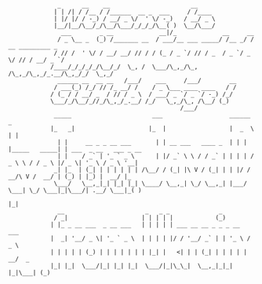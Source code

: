 



                  _      __    __                       __                               
                 | | /| / /__ / /______  __ _  ___     / /____                           
                 | |/ |/ / -_) / __/ _ \/  ' \/ -_)   / __/ _ \                          
                 |__/|__/\__/_/\__/\___/_/_/_/\__( )  \__/\___/                          
                   ___        _ __             __|/_             __     __               
                  / _ \__ _  (_) /_______ __  / ___/__ ___ _____/ /__ _/ /  __ _________ _
                 / // /  ' \/ / __/ __/ // / / (_ / _ `/ // / _  / _ `/ _ \/ // / __/ _ `/
                /____/_/_/_/_/\__/_/  \_, /  \___/\_,_/\_, /\_,_/\_,_/_.__/\_,_/_/  \_,_/
                  ______ __  __ __   /___/    ___     /___/        __                    
                 / ___(_) /_/ // /_ __/ /    / _ \___ ____ ____   / /                    
                / (_ / / __/ _  / // / _ \  / ___/ _ `/ _ `/ -_) /_/                     
                \___/_/\__/_//_/\_,_/_.__/ /_/   \_,_/\_, /\__/ (_)                      
                                                     /___/                               
                 _____                       ___                   ______               _                       
                |_   _|                     |_  |                  |  _  \             | |                      
                  | |     __ _ _ __ ___       | | __ ___   ____ _  | | | |_____   _____| | ___  _ __   ___ _ __ 
                  | |    / _` | '_ ` _ \      | |/ _` \ \ / / _` | | | | / _ \ \ / / _ \ |/ _ \| '_ \ / _ \ '__|
                 _| |_  | (_| | | | | | | /\__/ / (_| |\ V / (_| | | |/ /  __/\ V /  __/ | (_) | |_) |  __/ |_  
                 \___/   \__,_|_| |_| |_| \____/ \__,_| \_/ \__,_| |___/ \___| \_/ \___|_|\___/| .__/ \___|_( )       
                                                                                               |_|
                  __                       _   _ _              _                                            
                 / _|                     | | | | |            (_)                                              
                | |_ _ __ ___  _ __ ___   | | | | | ___ __ __ _ _ _ __   ___                                    
                |  _| '__/ _ \| '_ ` _ \  | | | | |/ / '__/ _` | | '_ \ / _ \                                   
                | | | | | (_) | | | | | | | |_| |   <| | | (_| | | | | |  __/  _                                
                |_| |_|  \___/|_| |_| |_|  \___/|_|\_\_|  \__,_|_|_| |_|\___| (_)                                  
